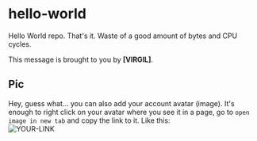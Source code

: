# hello-world

Hello World repo. That's it. Waste of a good amount of bytes and CPU cycles.

This message is brought to you by **[VIRGIL]**.

## Pic

Hey, guess what... you can also add your account avatar (image). It's enough to right click on your avatar where you see it in a page, go to `open image in new tab` and copy the link to it.
Like this:  
![YOUR-LINK](https://avatars.githubusercontent.com/u/103119714?v=4)
